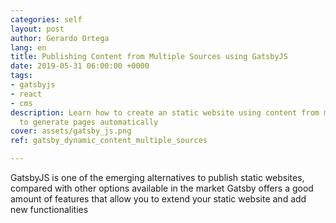 ```yaml
---
categories: self
layout: post
author: Gerardo Ortega
lang: en
title: Publishing Content from Multiple Sources using GatsbyJS
date: 2019-05-31 06:00:00 +0000
tags:
- gatsbyjs
- react
- cms
description: Learn how to create an static website using content from multiple sources
  to generate pages automatically
cover: assets/gatsby_js.png
ref: gatsby_dynamic_content_multiple_sources

---
```

GatsbyJS is one of the emerging alternatives to publish static websites, compared with other options available in the market Gatsby offers a good amount of features that allow you to extend your static website and add new functionalities


